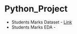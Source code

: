 # Python_Project
 + Students Marks Dataset - [Link](Expanded_data_with_more_features.csv)
 + Students Marks EDA -
